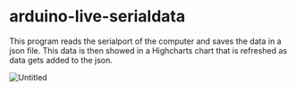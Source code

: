 # arduino-live-serialdata

This program reads the serialport of the computer and saves the data in a json file. This data is then showed in a Highcharts chart that is refreshed as data gets added to the json.

![Untitled](https://user-images.githubusercontent.com/93218724/159516045-f6d9922e-a6c4-48cd-88db-13156104d8a1.png)
